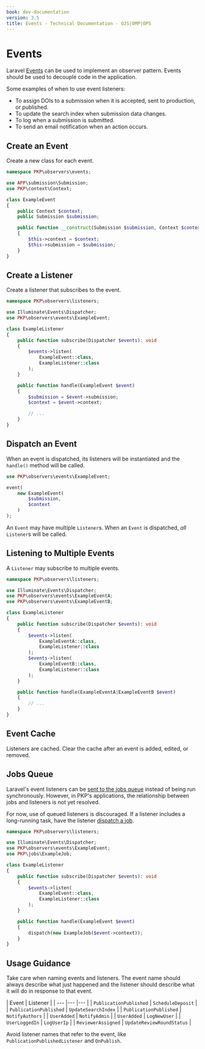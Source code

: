 ```yaml
---
book: dev-documentation
version: 3.5
title: Events - Technical Documentation - OJS|OMP|OPS
---
```


# Events

Laravel [Events](https://laravel.com/docs/9.x/events) can be used to implement an observer pattern. Events should be used to decouple code in the application.

Some examples of when to use event listeners:

- To assign DOIs to a submission when it is accepted, sent to production, or published.
- To update the search index when submission data changes.
- To log when a submission is submitted.
- To send an email notification when an action occurs.

## Create an Event

Create a new class for each event.

```php
namespace PKP\observers\events;

use APP\submission\Submission;
use PKP\context\Context;

class ExampleEvent
{
    public Context $context;
    public Submission $submission;

    public function __construct(Submission $submission, Context $context)
    {
        $this->context = $context;
        $this->submission = $submission;
    }
}
```

## Create a Listener

Create a listener that subscribes to the event.

```php
namespace PKP\observers\listeners;

use Illuminate\Events\Dispatcher;
use PKP\observers\events\ExampleEvent;

class ExampleListener
{
    public function subscribe(Dispatcher $events): void
    {
        $events->listen(
            ExampleEvent::class,
            ExampleListener::class
        );
    }

    public function handle(ExampleEvent $event)
    {
        $submission = $event->submission;
        $context = $event->context;

        // ...
    }
}
```

## Dispatch an Event

When an event is dispatched, its listeners will be instantiated and the `handle()` method will be called.

```php
use PKP\observers\events\ExampleEvent;

event(
    new ExampleEvent(
        $submission,
        $context
    )
);
```

An `Event` may have multiple `Listener`s. When an `Event` is dispatched, _all_ `Listener`s will be called.

## Listening to Multiple Events

A `Listener` may subscribe to multiple events.

```php
namespace PKP\observers\listeners;

use Illuminate\Events\Dispatcher;
use PKP\observers\events\ExampleEventA;
use PKP\observers\events\ExampleEventB;

class ExampleListener
{
    public function subscribe(Dispatcher $events): void
    {
        $events->listen(
            ExampleEventA::class,
            ExampleListener::class
        );
        $events->listen(
            ExampleEventB::class,
            ExampleListener::class
        );
    }

    public function handle(ExampleEventA|ExampleEventB $event)
    {
        // ...
    }
}
```

## Event Cache

Listeners are cached. Clear the cache after an event is added, edited, or removed.

## Jobs Queue

Laravel's event listeners can be [sent to the jobs queue](https://laravel.com/docs/9.x/events#queued-event-listeners) instead of being run synchronously. However, in PKP's applications, the relationship between jobs and listeners is not yet resolved.

For now, use of queued listeners is discouraged. If a listener includes a long-running task, have the listener [dispatch a job](./utilities-jobs).

```php
namespace PKP\observers\listeners;

use Illuminate\Events\Dispatcher;
use PKP\observers\events\ExampleEvent;
use PKP\jobs\ExampleJob;

class ExampleListener
{
    public function subscribe(Dispatcher $events): void
    {
        $events->listen(
            ExampleEvent::class,
            ExampleListener::class
        );
    }

    public function handle(ExampleEvent $event)
    {
        dispatch(new ExampleJob($event->context));
    }
}
```

## Usage Guidance

Take care when naming events and listeners. The event name should always describe what just happened and the listener should describe what it will do in response to that event.

| Event | Listener |
| --- |--- |--- |
| `PublicationPublished` | `ScheduleDeposit` |
| `PublicationPublished` | `UpdateSearchIndex` |
| `PublicationPublished` | `NotifyAuthors` |
| `UserAdded` | `NotifyAdmin` |
| `UserAdded` | `LogNewUser` |
| `UserLoggedIn` | `LogUserIp` |
| `ReviewerAssigned` | `UpdateReviewRoundStatus` |

Avoid listener names that refer to the event, like `PublicationPublishedListener` and `OnPublish`.
